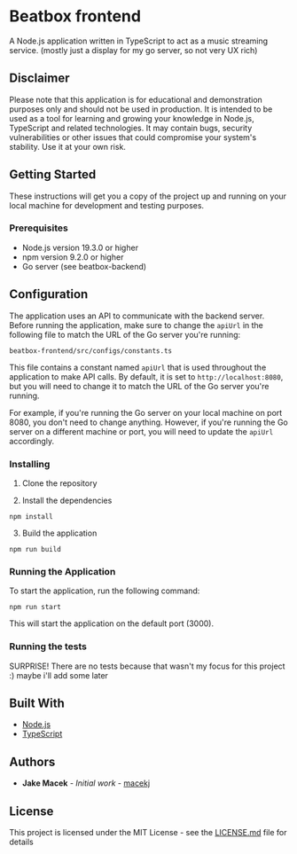 # Beatbox frontend

A Node.js application written in TypeScript to act as a music streaming service. (mostly just a display for my go server, so not very UX rich)

## Disclaimer

Please note that this application is for educational and demonstration purposes only and should not be used in production. It is intended to be used as a tool for learning and growing your knowledge in Node.js, TypeScript and related technologies. It may contain bugs, security vulnerabilities or other issues that could compromise your system's stability. Use it at your own risk.

## Getting Started

These instructions will get you a copy of the project up and running on your local machine for development and testing purposes.

### Prerequisites

- Node.js version 19.3.0 or higher
- npm version 9.2.0 or higher
- Go server (see beatbox-backend)

## Configuration

The application uses an API to communicate with the backend server. Before running the application, make sure to change the `apiUrl` in the following file to match the URL of the Go server you're running:

`beatbox-frontend/src/configs/constants.ts`


This file contains a constant named `apiUrl` that is used throughout the application to make API calls. By default, it is set to `http://localhost:8080`, but you will need to change it to match the URL of the Go server you're running.

For example, if you're running the Go server on your local machine on port 8080, you don't need to change anything. However, if you're running the Go server on a different machine or port, you will need to update the `apiUrl` accordingly.

### Installing

1. Clone the repository

2. Install the dependencies

`npm install`

3. Build the application

`npm run build`

### Running the Application

To start the application, run the following command:

`npm run start`

This will start the application on the default port (3000).

### Running the tests

SURPRISE! There are no tests because that wasn't my focus for this project :) maybe i'll add some later

## Built With

- [Node.js](https://nodejs.org/)
- [TypeScript](https://www.typescriptlang.org/)

## Authors

- **Jake Macek** - *Initial work* - [macekj](https://github.com/macekj)

## License

This project is licensed under the MIT License - see the [LICENSE.md](LICENSE.md) file for details
